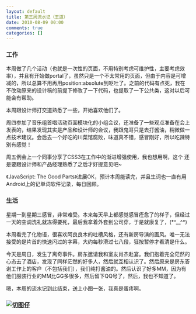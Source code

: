 ```yaml
---
layout: default
title: 第三周流水记（王道）
date: 2010-08-09 00:00
comments: true
categories: []
---
```

<h3>工作</h3>
本周做了几个活动（也就是一次性的页面，不用特别考虑可维护性，主要考虑效率），并且有开始做portal了，虽然只是一个不太常用的页面，但由于内容是可增减的，所以总算不用再用position:absolute到呕吐了。之前的代码有点死，我在不改动原来的设计稿的前提下修改了一下代码，也提取了一下公共类，这对以后可能会有帮助。

本周跟设计师打交道熟悉了一些，开始喜欢他们了。

周四参加了音乐组首唱活动页面模块化的小组会议，还准备了一些观点准备在会上发表的，结果发现其实是产品和设计师的会议，我跟鬼哥只是去打酱油，稍微做一点技术建议。会后去一个好吃的川菜馆腐败，味道真不错，感冒刚好，所以吃辣特别有感觉！

周五例会上一个同事分享了CSS3在工作中的渐进增强使用，我也想用啊，这个 还是要跟设计师和产品经理熟悉了之后才好提意见吧~

《JavaScript: The Good Parts》进展OK，预计本周能读完，并且生词也一直有用Android上的记单词软件记录，每日回顾。
<h3>生活</h3>
星期一到星期三感冒，非常难受。本来每天早上都感觉感冒痊愈了的样子，但经过一天的空调洗礼就冻得要死，最后我拿着外套到公司穿，于是就康复了，(*^__^*)

本周看完了化物语，很喜欢阿良良木的吐槽风格，还有新房导演的画风。唯一无法接受的是片首的快速闪过的字幕，大约每秒滑过七八段，狂按暂停才看清是什么。

今天是周日，发生了离奇事件。房东邀请我和室友肖杰赴宴。我们抱着完全茫然的心态去了酒店，发现了同样茫然的好多人，然后就互相认识了。然后原来是房东答谢工作上的客户（不包括我们），我们纯打酱油的。然后认识了好多MM，因为有他们服装行业的MM比GG多很多，然后留下QQ号了，然后，我也不知道了。

嗯，本周的流水记到此结束，送上小图一张，我真是蛋疼啊。
<h3><a href="http://yuguo.us/files/2010/08/IMG_1135.png"><img title="切图仔" src="http://yuguo.us/files/2010/08/IMG_1135.png" alt="切图仔"   /></a></h3>
